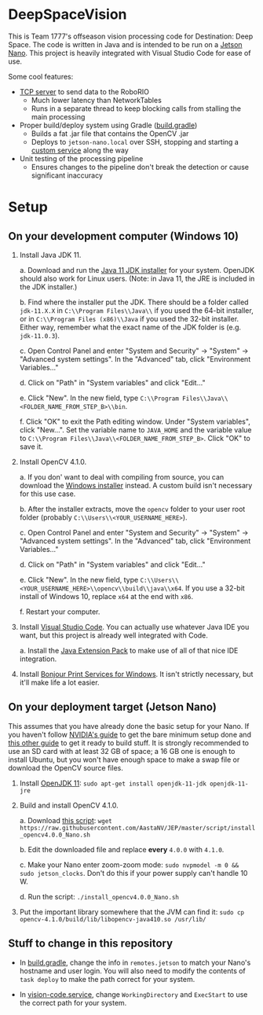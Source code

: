 # DeepSpaceVision

This is Team 1777's offseason vision processing code for Destination: Deep Space. The code is written in Java and is intended to be run on a [Jetson Nano](https://developer.nvidia.com/embedded/jetson-nano-developer-kit). This project is heavily integrated with Visual Studio Code for ease of use.

Some cool features:

- [TCP server](https://github.com/1777TheVikings/DeepSpaceVision/blob/master/src/main/java/DeepSpaceVision/TcpServer.java) to send data to the RoboRIO
    - Much lower latency than NetworkTables
    - Runs in a separate thread to keep blocking calls from stalling the main processing
- Proper build/deploy system using Gradle ([build.gradle](https://github.com/1777TheVikings/DeepSpaceVision/blob/master/build.gradle))
    - Builds a fat .jar file that contains the OpenCV .jar
    - Deploys to `jetson-nano.local` over SSH, stopping and starting a [custom service](https://github.com/1777TheVikings/DeepSpaceVision/blob/master/src/main/resources/vision-code.service) along the way
- Unit testing of the processing pipeline
    - Ensures changes to the pipeline don't break the detection or cause significant inaccuracy

# Setup

## On your development computer (Windows 10)

1. Install Java JDK 11.

    a. Download and run the [Java 11 JDK installer](https://www.oracle.com/technetwork/java/javase/downloads/jdk11-downloads-5066655.html) for your system. OpenJDK should also work for Linux users. (Note: in Java 11, the JRE is included in the JDK installer.)

    b. Find where the installer put the JDK. There should be a folder called `jdk-11.X.X` in `C:\\Program Files\\Java\\` if you used the 64-bit installer, or in `C:\\Program Files (x86)\\Java` if you used the 32-bit installer. Either way, remember what the exact name of the JDK folder is (e.g. `jdk-11.0.3`).

    c. Open Control Panel and enter "System and Security" -> "System" -> "Advanced system settings". In the "Advanced" tab, click "Environment Variables..."

    d. Click on "Path" in "System variables" and click "Edit..."

    e. Click "New". In the new field, type `C:\\Program Files\\Java\\<FOLDER_NAME_FROM_STEP_B>\\bin`.

    f. Click "OK" to exit the Path editing window. Under "System variables", click "New...". Set the variable name to `JAVA_HOME` and the variable value to `C:\\Program Files\\Java\\<FOLDER_NAME_FROM_STEP_B>`. Click "OK" to save it.

2. Install OpenCV 4.1.0.

    a. If you don' want to deal with compiling from source, you can download the [Windows installer](https://opencv.org/releases/) instead. A custom build isn't necessary for this use case.

    b. After the installer extracts, move the `opencv` folder to your user root folder (probably `C:\\Users\\<YOUR_USERNAME_HERE>`).

    c. Open Control Panel and enter "System and Security" -> "System" -> "Advanced system settings". In the "Advanced" tab, click "Environment Variables..."

    d. Click on "Path" in "System variables" and click "Edit..."

    e. Click "New". In the new field, type `C:\\Users\\<YOUR_USERNAME_HERE>\\opencv\\build\\java\\x64`. If you use a 32-bit install of Windows 10, replace `x64` at the end with `x86`.

    f. Restart your computer.

3. Install [Visual Studio Code](https://code.visualstudio.com/). You can actually use whatever Java IDE you want, but this project is already well integrated with Code.

    a. Install the [Java Extension Pack](https://marketplace.visualstudio.com/items?itemName=vscjava.vscode-java-pack) to make use of all of that nice IDE integration.

4. Install [Bonjour Print Services for Windows](https://support.apple.com/kb/dl999). It isn't strictly necessary, but it'll make life a lot easier.

## On your deployment target (Jetson Nano)

This assumes that you have already done the basic setup for your Nano. If you haven't follow [NVIDIA's guide](https://developer.nvidia.com/embedded/learn/get-started-jetson-nano-devkit) to get the bare minimum setup done and [this other guide](https://jkjung-avt.github.io/setting-up-nano/) to get it ready to build stuff. It is strongly recommended to use an SD card with at least 32 GB of space; a 16 GB one is enough to install Ubuntu, but you won't have enough space to make a swap file or download the OpenCV source files.

1. Install [OpenJDK 11](https://packages.ubuntu.com/bionic/openjdk-11-jdk): `sudo apt-get install openjdk-11-jdk openjdk-11-jre`

2. Build and install OpenCV 4.1.0.

    a. Download [this script](https://github.com/AastaNV/JEP/blob/master/script/install_opencv4.0.0_Nano.sh): `wget https://raw.githubusercontent.com/AastaNV/JEP/master/script/install_opencv4.0.0_Nano.sh`

    b. Edit the downloaded file and replace **every** `4.0.0` with `4.1.0`.

    c. Make your Nano enter zoom-zoom mode: `sudo nvpmodel -m 0 && sudo jetson_clocks`. Don't do this if your power supply can't handle 10 W.

    d. Run the script: `./install_opencv4.0.0_Nano.sh`

3. Put the important library somewhere that the JVM can find it: `sudo cp opencv-4.1.0/build/lib/libopencv-java410.so /usr/lib/`

## Stuff to change in this repository

- In [build.gradle](https://github.com/1777TheVikings/DeepSpaceVision/blob/master/build.gradle), change the info in `remotes.jetson` to match your Nano's hostname and user login. You will also need to modify the contents of `task deploy` to make the path correct for your system.

- In [vision-code.service](https://github.com/1777TheVikings/DeepSpaceVision/blob/master/src/main/resources/vision-code.service), change `WorkingDirectory` and `ExecStart` to use the correct path for your system.
